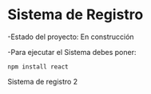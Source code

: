 <h1> Sistema de Registro </h1>

-Estado del proyecto: En construcción

-Para ejecutar el Sistema debes poner:

``` npm install react ```

Sistema de registro 2
